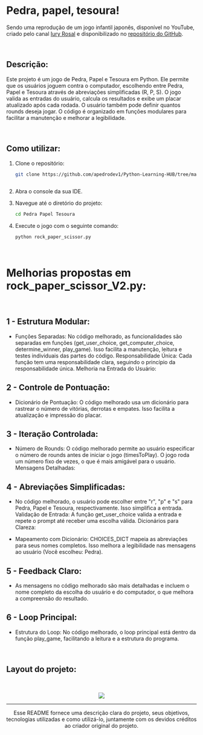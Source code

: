 # Pedra, papel, tesoura! 

Sendo uma reprodução de um jogo infantil japonês, disponível no YouTube, criado pelo canal [Iury Rosal](https://www.youtube.com/watch?v=kO_lUkeQm4c) e disponibilizado no [repositório do GitHub](https://github.com/iuryrosal/projetos-python/tree/main/level-a/03).


</br>

## Descrição:

Este projeto é um jogo de Pedra, Papel e Tesoura em Python. Ele permite que os usuários joguem contra o computador, escolhendo entre Pedra, Papel e Tesoura através de abreviações simplificadas (R, P, S). O jogo valida as entradas do usuário, calcula os resultados e exibe um placar atualizado após cada rodada. O usuário também pode definir quantos rounds deseja jogar. O código é organizado em funções modulares para facilitar a manutenção e melhorar a legibilidade.

</br>

## Como utilizar: 
1. Clone o repositório:
   ```bash
   git clone https://github.com/apedrodev1/Python-Learning-HUB/tree/main/Pedra%20Papel%20Tesoura
  
2. Abra o console da sua IDE.

3. Navegue até o diretório do projeto:
    ```bash
   cd Pedra Papel Tesoura
4. Execute o jogo com o seguinte comando:
     ```bash
     python rock_paper_scissor.py
</br>

# Melhorias propostas em rock_paper_scissor_V2.py:
</br>

## 1 - Estrutura Modular:

- Funções Separadas: No código melhorado, as funcionalidades são separadas em funções (get_user_choice, get_computer_choice, determine_winner, play_game). Isso facilita a manutenção, leitura e testes individuais das partes do código.
Responsabilidade Única: Cada função tem uma responsabilidade clara, seguindo o princípio da responsabilidade única.
Melhoria na Entrada do Usuário:



## 2 - Controle de Pontuação:

- Dicionário de Pontuação: O código melhorado usa um dicionário para rastrear o número de vitórias, derrotas e empates. Isso facilita a atualização e impressão do placar.



## 3 - Iteração Controlada:

- Número de Rounds: O código melhorado permite ao usuário especificar o número de rounds antes de iniciar o jogo (timesToPlay). O jogo roda um número fixo de vezes, o que é mais amigável para o usuário.
Mensagens Detalhadas:



## 4 - Abreviações Simplificadas:

- No código melhorado, o usuário pode escolher entre "r", "p" e "s" para Pedra, Papel e Tesoura, respectivamente. Isso simplifica a entrada.
Validação de Entrada: A função get_user_choice valida a entrada e repete o prompt até receber uma escolha válida.
Dicionários para Clareza:

- Mapeamento com Dicionário: CHOICES_DICT mapeia as abreviações para seus nomes completos. Isso melhora a legibilidade nas mensagens ao usuário (Você escolheu: Pedra).



## 5 -  Feedback Claro:

 - As mensagens no código melhorado são mais detalhadas e incluem o nome completo da escolha do usuário e do computador, o que melhora a compreensão do resultado.



## 6 - Loop Principal:

- Estrutura do Loop: No código melhorado, o loop principal está dentro da função play_game, facilitando a leitura e a estrutura do programa.


</br>

## Layout do projeto:
</br>
<p align="center"> 
<img src="https://github.com/apedrodev1/Python-Learning-HUB/assets/104085801/54d75725-723e-4867-9901-d3b8d02d67cf"
<\p>



  ---
  
<p align="center">
  Esse README fornece uma descrição clara do projeto, seus objetivos, tecnologias utilizadas e como utilizá-lo, juntamente com os devidos créditos ao criador original do projeto.
</p>
